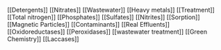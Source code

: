 [[Detergents]]
[[Nitrates]]
[[Wastewater]]
[[Heavy metals]]
[[Treatment]]
[[Total nitrogen]]
[[Phosphates]]
[[Sulfates]]
[[Nitrites]]
[[Sorption]]
[[Magnetic Particles]]
[[Contaminants]]
[[Real Effluents]]
[[Oxidoreductases]]
[[Peroxidases]]
[[wastewater treatment]]
[[Green Chemistry]]
[[Laccases]]
